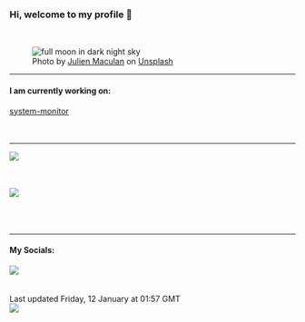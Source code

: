 <h3>Hi, welcome to my profile 👋</h3>

<br />
<figure>
  <img
    src="https://images.unsplash.com/photo-1617233311447-e14bfd6e4bf6?crop=entropy&cs=tinysrgb&fit=max&fm=jpg&ixid=M3wyNzQ3MDB8MHwxfHJhbmRvbXx8fHx8fHx8fDE3MDUwMjExNTB8&ixlib=rb-4.0.3&q=80&w=1080&auto=format"
    alt="full moon in dark night sky" 
  />
  <figcaption>Photo by <a
    href="https://unsplash.com/@maculan?utm_source=Profile%20readme&utm_medium=referral">Julien Maculan</a> on <a
    href="https://unsplash.com/?utm_source=Profile%20readme&utm_medium=referral">Unsplash</a></figcaption>
</figure>




  <hr />
  <h4>I am currently working on:</h4>
  <a href="https://github.com/ShaneLucy/system-monitor">system-monitor</a>
  <br /><br /><br />

<hr />
<img
  src="https://github-readme-stats.vercel.app/api?username=shanelucy&show_icons=true&theme=calm"
/>
<br /><br /><br />

<img 
  src="https://github-readme-stats.vercel.app/api/top-langs/?username=shanelucy&theme=calm"
/>
<br /><br /><br /><br />
<hr />
<h4>My Socials:</h4>
<a href="https://uk.linkedin.com/in/shane-lucy-4735b616a">
  <img
    src="https://img.shields.io/badge/linkedin%20-%230077B5.svg?&style=for-the-badge&logo=linkedin&logoColor=white"
  />
</a>
<br /><br /><br />
Last updated Friday, 12 January at 01:57 GMT
<br />
<img
  src="https://github.com/ShaneLucy/ShaneLucy/workflows/README%20build/badge.svg"
/>
